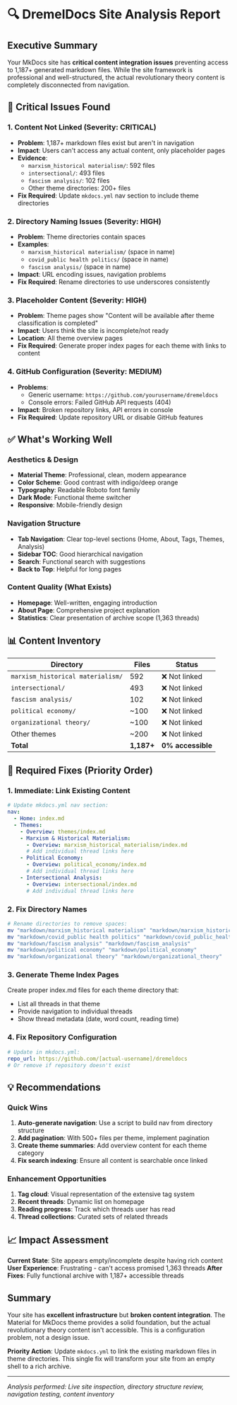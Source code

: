 # 🔍 DremelDocs Site Analysis Report

## Executive Summary
Your MkDocs site has **critical content integration issues** preventing access to 1,187+ generated markdown files. While the site framework is professional and well-structured, the actual revolutionary theory content is completely disconnected from navigation.

## 🚨 Critical Issues Found

### 1. **Content Not Linked (Severity: CRITICAL)**
- **Problem**: 1,187+ markdown files exist but aren't in navigation
- **Impact**: Users can't access any actual content, only placeholder pages
- **Evidence**:
  - `marxism_historical materialism/`: 592 files
  - `intersectional/`: 493 files
  - `fascism analysis/`: 102 files
  - Other theme directories: 200+ files
- **Fix Required**: Update `mkdocs.yml` nav section to include theme directories

### 2. **Directory Naming Issues (Severity: HIGH)**
- **Problem**: Theme directories contain spaces
- **Examples**:
  - `marxism_historical materialism/` (space in name)
  - `covid_public health politics/` (space in name)
  - `fascism analysis/` (space in name)
- **Impact**: URL encoding issues, navigation problems
- **Fix Required**: Rename directories to use underscores consistently

### 3. **Placeholder Content (Severity: HIGH)**
- **Problem**: Theme pages show "Content will be available after theme classification is completed"
- **Impact**: Users think the site is incomplete/not ready
- **Location**: All theme overview pages
- **Fix Required**: Generate proper index pages for each theme with links to content

### 4. **GitHub Configuration (Severity: MEDIUM)**
- **Problems**:
  - Generic username: `https://github.com/yourusername/dremeldocs`
  - Console errors: Failed GitHub API requests (404)
- **Impact**: Broken repository links, API errors in console
- **Fix Required**: Update repository URL or disable GitHub features

## ✅ What's Working Well

### Aesthetics & Design
- **Material Theme**: Professional, clean, modern appearance
- **Color Scheme**: Good contrast with indigo/deep orange
- **Typography**: Readable Roboto font family
- **Dark Mode**: Functional theme switcher
- **Responsive**: Mobile-friendly design

### Navigation Structure
- **Tab Navigation**: Clear top-level sections (Home, About, Tags, Themes, Analysis)
- **Sidebar TOC**: Good hierarchical navigation
- **Search**: Functional search with suggestions
- **Back to Top**: Helpful for long pages

### Content Quality (What Exists)
- **Homepage**: Well-written, engaging introduction
- **About Page**: Comprehensive project explanation
- **Statistics**: Clear presentation of archive scope (1,363 threads)

## 📊 Content Inventory

| Directory | Files | Status |
|-----------|-------|--------|
| `marxism_historical materialism/` | 592 | ❌ Not linked |
| `intersectional/` | 493 | ❌ Not linked |
| `fascism analysis/` | 102 | ❌ Not linked |
| `political economy/` | ~100 | ❌ Not linked |
| `organizational theory/` | ~100 | ❌ Not linked |
| Other themes | ~200 | ❌ Not linked |
| **Total** | **1,187+** | **0% accessible** |

## 🔧 Required Fixes (Priority Order)

### 1. Immediate: Link Existing Content
```yaml
# Update mkdocs.yml nav section:
nav:
  - Home: index.md
  - Themes:
    - Overview: themes/index.md
    - Marxism & Historical Materialism:
      - Overview: marxism_historical_materialism/index.md
      # Add individual thread links here
    - Political Economy:
      - Overview: political_economy/index.md
      # Add individual thread links here
    - Intersectional Analysis:
      - Overview: intersectional/index.md
      # Add individual thread links here
```

### 2. Fix Directory Names
```bash
# Rename directories to remove spaces:
mv "markdown/marxism_historical materialism" "markdown/marxism_historical_materialism"
mv "markdown/covid_public health politics" "markdown/covid_public_health_politics"
mv "markdown/fascism analysis" "markdown/fascism_analysis"
mv "markdown/political economy" "markdown/political_economy"
mv "markdown/organizational theory" "markdown/organizational_theory"
```

### 3. Generate Theme Index Pages
Create proper index.md files for each theme directory that:
- List all threads in that theme
- Provide navigation to individual threads
- Show thread metadata (date, word count, reading time)

### 4. Fix Repository Configuration
```yaml
# Update in mkdocs.yml:
repo_url: https://github.com/[actual-username]/dremeldocs
# Or remove if repository doesn't exist
```

## 💡 Recommendations

### Quick Wins
1. **Auto-generate navigation**: Use a script to build nav from directory structure
2. **Add pagination**: With 500+ files per theme, implement pagination
3. **Create theme summaries**: Add overview content for each theme category
4. **Fix search indexing**: Ensure all content is searchable once linked

### Enhancement Opportunities
1. **Tag cloud**: Visual representation of the extensive tag system
2. **Recent threads**: Dynamic list on homepage
3. **Reading progress**: Track which threads user has read
4. **Thread collections**: Curated sets of related threads

## 📈 Impact Assessment

**Current State**: Site appears empty/incomplete despite having rich content
**User Experience**: Frustrating - can't access promised 1,363 threads
**After Fixes**: Fully functional archive with 1,187+ accessible threads

## Summary

Your site has **excellent infrastructure** but **broken content integration**. The Material for MkDocs theme provides a solid foundation, but the actual revolutionary theory content isn't accessible. This is a configuration problem, not a design issue.

**Priority Action**: Update `mkdocs.yml` to link the existing markdown files in theme directories. This single fix will transform your site from an empty shell to a rich archive.

---
*Analysis performed: Live site inspection, directory structure review, navigation testing, content inventory*